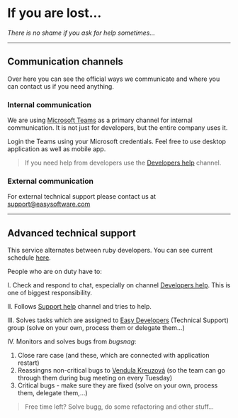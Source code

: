 # If you are lost...

*There is no shame if you ask for help sometimes...*

---

## Communication channels

Over here you can see the official ways we communicate and where you can contact us if you need anything. 

### Internal communication

We are using [Microsoft Teams](https://teams.microsoft.com/) as a primary channel for internal communication. It is not just for developers, but the entire company uses it. 

Login the Teams using your Microsoft credentials. Feel free to use desktop application as well as mobile app. 

> If you need help from developers use the [Developers help](https://teams.microsoft.com/l/channel/19%3a6c2718cc2fea4e8a974a29b0636c684e%40thread.tacv2/Developers%2520help) channel.

### External communication

For external technical support please contact us at support@easysoftware.com

---

## Advanced technical support

This service alternates between ruby developers. You can see current schedule [here](https://docs.google.com/spreadsheets/d/1-tPsULFeCNVvff7sMwbDfJ40bkWIi5vp8y3upBR6XOs/edit#gid=1253558721).

People who are on duty have to: 

I. Check and respond to chat, especially on channel [Developers help](https://teams.microsoft.com/l/channel/19%3a6c2718cc2fea4e8a974a29b0636c684e%40thread.tacv2/Developers%2520help). This is one of biggest responsibility. 

II. Follows [Support help](https://teams.microsoft.com/l/channel/19%3ac1a8720bfef54fda996d90e02c3381aa%40thread.tacv2/Support%2520Help) channel and tries to help.

III. Solves tasks which are assigned to [Easy Developers](https://es.easyproject.com/issues?set_filter=1&amp;f%5Bstatus_id%5D=o1&amp;f%5Bassigned_to_id%5D==375) (Technical Support) group (solve on your own, process them or delegate them...) 

IV. Monitors and solves bugs from *bugsnag*:
  1. Close rare case (and these, which are connected with application restart)
  2. Reassingns non-critical bugs to [Vendula Kreuzová](https://es.easyproject.com/users/2237/profile) (so the team can go through them during bug meeting on every Tuesday)
  3. Critical bugs - make sure they are fixed (solve on your own, process them, delegate them,...)

>   Free time left? Solve bugg, do some refactoring and other stuff...




 



















